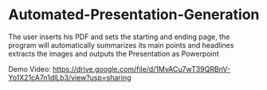 # Automated-Presentation-Generation
The user inserts his PDF and sets the starting and ending page, the program will automatically summarizes its main points and headlines
extracts the images and outputs the Presentation as Powerpoint

Demo Video: https://drive.google.com/file/d/1MvACu7wT39QRBnV-Yo1X21cA7n1dlLb3/view?usp=sharing
